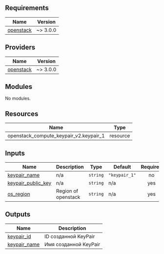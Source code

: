 <!-- BEGIN_TF_DOCS -->
## Requirements

| Name | Version |
|------|---------|
| <a name="requirement_openstack"></a> [openstack](#requirement\_openstack) | ~> 3.0.0 |

## Providers

| Name | Version |
|------|---------|
| <a name="provider_openstack"></a> [openstack](#provider\_openstack) | ~> 3.0.0 |

## Modules

No modules.

## Resources

| Name | Type |
|------|------|
| openstack_compute_keypair_v2.keypair_1 | resource |

## Inputs

| Name | Description | Type | Default | Required |
|------|-------------|------|---------|:--------:|
| <a name="input_keypair_name"></a> [keypair\_name](#input\_keypair\_name) | n/a | `string` | `"keypair_1"` | no |
| <a name="input_keypair_public_key"></a> [keypair\_public\_key](#input\_keypair\_public\_key) | n/a | `string` | n/a | yes |
| <a name="input_os_region"></a> [os\_region](#input\_os\_region) | Region of openstack | `string` | n/a | yes |

## Outputs

| Name | Description |
|------|-------------|
| <a name="output_keypair_id"></a> [keypair\_id](#output\_keypair\_id) | ID созданной KeyPair |
| <a name="output_keypair_name"></a> [keypair\_name](#output\_keypair\_name) | Имя созданной KeyPair |
<!-- END_TF_DOCS -->